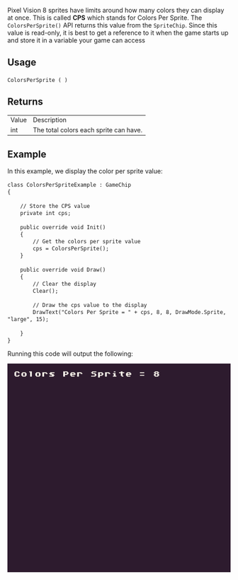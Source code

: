 Pixel Vision 8 sprites have limits around how many colors they can display at once. This is called **CPS** which stands for Colors Per Sprite. The `ColorsPerSprite()` API returns this value from the `SpriteChip`. Since this value is read-only, it is best to get a reference to it when the game starts up and store it in a variable your game can access

## Usage

`ColorsPerSprite ( )`

## Returns

<table>
  <tr>
    <td>Value</td>
    <td>Description</td>
  </tr>
  <tr>
    <td>int</td>
    <td>The total colors each sprite can have.</td>
  </tr>
</table>


## Example

In this example, we display the color per sprite value:

    class ColorsPerSpriteExample : GameChip
    {

        // Store the CPS value
        private int cps;

        public override void Init()
        {
            // Get the colors per sprite value
            cps = ColorsPerSprite();
        }

        public override void Draw()
        {
            // Clear the display
            Clear();

            // Draw the cps value to the display
            DrawText("Colors Per Sprite = " + cps, 8, 8, DrawMode.Sprite, "large", 15);

        }
    }

Running this code will output the following:

<p style="text-align:center"><img src="images/ColorsPerSpriteOutput_image_0.png" /></p>


